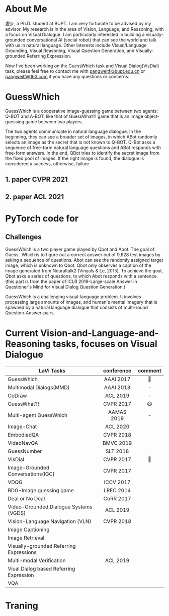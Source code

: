 # About Me
虚步, a Ph.D. student at BUPT. I am very fortunate to be advised by my advisor. My research is in the area of Vision, Language, and Reasoning, with a focus on Visual Dialogue. I am particularly interested in building a visually-grounded conversational AI (social robot) that can see the world and talk with us in natural language. Other interests include Visual/Language Grounding, Visual Reasoning, Visual Question Generation, and Visually-grounded Referring Expression.

Now I've been working on the GuessWhich task and Visual Dialog(VisDial) task, please feel free to contact me with pangweitf@bupt.edu.cn or pangweitf@163.com if you have any questions or concerns.

# GuessWhich
GuessWhich is a cooperative image-guessing game between two agents: Q-BOT and A-BOT, like that of GuessWhat?! game that is an image object-guessing game between two players.

The two agents communicate in natural language dialogue. In the beginning, they can see a broader set of images, in which ABot randomly selects an image as the secret that is not known to Q-BOT. Q-Bot asks a sequence of free-form natural language questions and ABot responds with free-form answers. In the end, QBot tries to identify the secret image from the fixed pool of images. If the right image is found, the dialogue is considered a success, otherwise, failure.

## 1. paper CVPR 2021
## 2. paper ACL 2021

# PyTorch code for 

## Challenges
GuessWhich is a two player game played by Qbot and Abot. The goal of Guess- Which is to figure out a correct answer out of 9,628 test images by asking a sequence of questions. Abot can see the randomly assigned target image, which is unknown to Qbot. Qbot only observes a caption of the image generated from Neuraltalk2 (Vinyals & Le, 2015). To achieve the goal, Qbot asks a series of questions, to which Abot responds with a sentence. (this part is from the paper of ICLR 2019-Large-scale Answer in Questioner's Mind for Visual Dialog Question Generation.)

GuessWhich is a challenging visual-language problem. It involves processing large amounts of images, and human's mental imagery that is spawned by a natural language dialogue that consists of multi-round Question-Answer-pairs.


# Current Vision-and-Language-and-Reasoning tasks, focuses on Visual Dialogue
 LaVi Tasks | conference  | comment
 ----------| :-----------:  | :-----------:
 GuessWhich|AAAI 2017|:camel:
 Multimodal Dialogs(MMD)|AAAI 2018|-
 CoDraw|ACL 2019|-
 GuessWhat?!|CVPR 2017|:smile:
 Multi-agent GuessWhich|AAMAS 2019|-
 Image-Chat|ACL 2020|
 EmbodiedQA|CVPR 2018|
 VideoNavQA|BMVC 2019|
 GuessNumber|SLT 2018|
 VisDial|CVPR 2017|:camel:
 Image-Grounded Conversations(IGC)|CVPR 2017|
 VDQG|ICCV 2017|
 RDG-Image guessing game|LREC 2014|
 Deal or No Deal|CoRR 2017|
 Video-Grounded Dialogue Systems (VGDS)|ACL 2019|
 Vision-Language Navigation (VLN)|CVPR 2018|
 Image Captioning||
 Image Retrieval||
 Visually-grounded Referring Expressions|
 Multi-modal Verification|ACL 2019|
 Viual Dialog based Referring Expression||
 VQA||
 
 # Traning 
 



